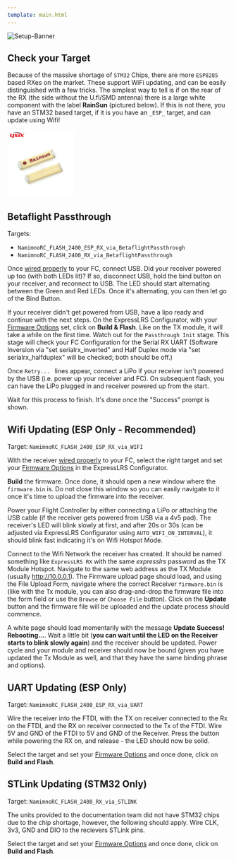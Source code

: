 ```yaml
---
template: main.html
---
```


![Setup-Banner](https://raw.githubusercontent.com/ExpressLRS/ExpressLRS-hardware/master/img/quick-start.png)

## Check your Target
Because of the massive shortage of `STM32` Chips, there are more `ESP8285` based RXes on the market. These support WiFi updating, and can be easily distinguished with a few tricks. The simplest way to tell is if on the rear of the RX (the side without the U.fl/SMD antenna) there is a large white component with the label **RainSun** (pictured below). If this is not there, you have an STM32 based target, if it is you have an `_ESP_` target, and can update using Wifi!

<img src = "https://github.com/ExpressLRS/ExpressLRS-Hardware/blob/master/img/antenna.jpg?raw=true" width = "30%">

## Betaflight Passthrough

Targets: 

- `NamimnoRC_FLASH_2400_ESP_RX_via_BetaflightPassthrough` 
- `NamimnoRC_FLASH_2400_RX_via_BetaflightPassthrough`

Once [wired properly](../../quick-start/rx-fcprep/#namimnorc-voyager-flash) to your FC, connect USB. Did your receiver powered up too (with both LEDs lit)? If so, disconnect USB, hold the bind button on your receiver, and reconnect to USB. The LED should start alternating between the Green and Red LEDs. Once it's alternating, you can then let go of the Bind Button.

If your receiver didn't get powered from USB, have a lipo ready and continue with the next steps. On the ExpressLRS Configurator, with your [Firmware Options](../../quick-start/firmware-options) set, click on **Build & Flash**. Like on the TX module, it will take a while on the first time. Watch out for the `Passthrough Init` stage. This stage will check your FC Configuration for the Serial RX UART (Software Inversion via "set serialrx_inverted" and Half Duplex mode via "set serialrx_halfduplex" will be checked; both should be off.)

Once `Retry... ` lines appear, connect a LiPo if your receiver isn't powered by the USB (i.e. power up your receiver and FC). On subsequent flash, you can have the LiPo plugged in and receiver powered up from the start.

Wait for this process to finish. It's done once the "Success" prompt is shown.

## Wifi Updating (ESP Only - Recommended)

Target: `NamimnoRC_FLASH_2400_ESP_RX_via_WIFI`

With the receiver [wired properly](../../quick-start/rx-fcprep/#namimnorc-voyager-flash) to your FC, select the right target and set your [Firmware Options](../../quick-start/firmware-options) in the ExpressLRS Configurator.

**Build** the firmware. Once done, it should open a new window where the `firmware.bin` is. Do not close this window so you can easily navigate to it once it's time to upload the firmware into the receiver.

Power your Flight Controller by either connecting a LiPo or attaching the USB cable (if the receiver gets powered from USB via a 4v5 pad). The receiver's LED will blink slowly at first, and after 20s or 30s (can be adjusted via ExpressLRS Configurator using `AUTO_WIFI_ON_INTERVAL`), it should blink fast indicating it's on Wifi Hotspot Mode.

Connect to the Wifi Network the receiver has created. It should be named something like `ExpressLRS RX` with the same *expresslrs* password as the TX Module Hotspot. Navigate to the same web address as the TX Module (usually http://10.0.0.1). The Firmware upload page should load, and using the File Upload Form, navigate where the correct Receiver `firmware.bin` is (like with the Tx module, you can also drag-and-drop the firmware file into the form field or use the `Browse` or `Choose File` button). Click on the **Update** button and the firmware file will be uploaded and the update process should commence.

A white page should load momentarily with the message **Update Success! Rebooting...**. Wait a little bit (**you can wait until the LED on the Receiver starts to blink slowly again**) and the receiver should be updated. Power cycle and your module and receiver should now be bound (given you have updated the Tx Module as well, and that they have the same binding phrase and options).

## UART Updating (ESP Only)
Target: `NamimnoRC_FLASH_2400_ESP_RX_via_UART`

Wire the receiver into the FTDI, with the TX on receiver connected to the Rx on the FTDI, and the RX on receiver connected to the Tx of the FTDI. Wire 5V and GND of the FTDI to 5V and GND of the Receiver. Press the button while powering the RX on, and release - the LED should now be solid.

Select the target and set your [Firmware Options](../../quick-start/firmware-options) and once done, click on **Build and Flash**.

## STLink Updating (STM32 Only)
Target: `NamimnoRC_FLASH_2400_RX_via_STLINK`

The units provided to the documentation team did not have STM32 chips due to the chip shortage, however, the following should apply. Wire CLK, 3v3, GND and DIO to the recievers STLink pins.

Select the target and set your [Firmware Options](../../quick-start/firmware-options) and once done, click on **Build and Flash**.
